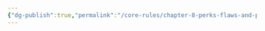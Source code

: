 ```yaml
---
{"dg-publish":true,"permalink":"/core-rules/chapter-8-perks-flaws-and-points/perks-list/trait/body/lungs/"}
---
```


